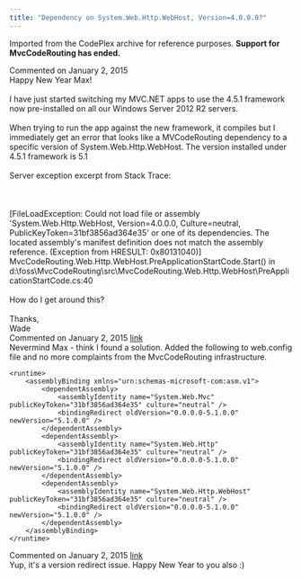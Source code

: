 ```yaml
---
title: "Dependency on System.Web.Http.WebHost, Version=4.0.0.0?"
---
```

<div class="note">
   <p>
      Imported from the CodePlex archive for reference purposes. <b>Support for MvcCodeRouting has ended.</b></p>
</div>
<div id="post1338575" class="discussion-comment op">
   <div class="discussion-header">Commented on 
      <time datetime="2015-01-02T09:57:25.353-08:00" title="2015-01-02T09:57:25.353-08:00">January 2, 2015</time>
   </div>
   <div class="discussion-message">Happy New Year Max! <br />
<br />
I have just started switching my MVC.NET apps to use the 4.5.1 framework now pre-installed on all our Windows Server 2012 R2 servers. <br />
<br />
When trying to run the app against the new framework, it compiles but I immediately get an error that looks like a MVCodeRouting dependency to a specific version of System.Web.Http.WebHost. The version installed under 4.5.1 framework is 5.1<br />
<br />
Server exception excerpt from Stack Trace:<br />
<br />
<br />
<br />
[FileLoadException: Could not load file or assembly 'System.Web.Http.WebHost, Version=4.0.0.0, Culture=neutral, PublicKeyToken=31bf3856ad364e35' or one of its dependencies. The located assembly's manifest definition does not match the assembly reference. (Exception from HRESULT: 0x80131040)]<br />
   MvcCodeRouting.Web.Http.WebHost.PreApplicationStartCode.Start() in d:\foss\MvcCodeRouting\src\MvcCodeRouting.Web.Http.WebHost\PreApplicationStartCode.cs:40<br />
<br />
How do I get around this?<br />
<br />
Thanks,<br />
Wade<br />
</div>
</div>
<div id="post1338583" class="discussion-comment marked-as-answer">
   <div class="discussion-header">Commented on 
      <time datetime="2015-01-02T10:13:04.693-08:00" title="2015-01-02T10:13:04.693-08:00">January 2, 2015</time> <a href="#post1338583" class="post-link">link</a></div>
   <div class="discussion-message">Nevermind Max - think I found a solution. Added the following to web.config file and no more complaints from the MvcCodeRouting infrastructure.<br />
<pre><code>&lt;runtime&gt;
    &lt;assemblyBinding xmlns=&quot;urn:schemas-microsoft-com:asm.v1&quot;&gt;
        &lt;dependentAssembly&gt;
            &lt;assemblyIdentity name=&quot;System.Web.Mvc&quot; publicKeyToken=&quot;31bf3856ad364e35&quot; culture=&quot;neutral&quot; /&gt;
            &lt;bindingRedirect oldVersion=&quot;0.0.0.0-5.1.0.0&quot; newVersion=&quot;5.1.0.0&quot; /&gt;
        &lt;/dependentAssembly&gt;
        &lt;dependentAssembly&gt;
            &lt;assemblyIdentity name=&quot;System.Web.Http&quot; publicKeyToken=&quot;31bf3856ad364e35&quot; culture=&quot;neutral&quot; /&gt;
            &lt;bindingRedirect oldVersion=&quot;0.0.0.0-5.1.0.0&quot; newVersion=&quot;5.1.0.0&quot; /&gt;
        &lt;/dependentAssembly&gt;
        &lt;dependentAssembly&gt;
            &lt;assemblyIdentity name=&quot;System.Web.Http.WebHost&quot; publicKeyToken=&quot;31bf3856ad364e35&quot; culture=&quot;neutral&quot; /&gt;
            &lt;bindingRedirect oldVersion=&quot;0.0.0.0-5.1.0.0&quot; newVersion=&quot;5.1.0.0&quot; /&gt;
        &lt;/dependentAssembly&gt;
    &lt;/assemblyBinding&gt;
&lt;/runtime&gt;</code></pre>

</div>
</div>
<div id="post1338584" class="discussion-comment">
   <div class="discussion-header">Commented on 
      <time datetime="2015-01-02T10:15:56.327-08:00" title="2015-01-02T10:15:56.327-08:00">January 2, 2015</time> <a href="#post1338584" class="post-link">link</a></div>
   <div class="discussion-message">Yup, it's a version redirect issue. Happy New Year to you also :)<br />
</div>
</div>